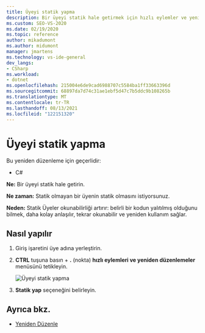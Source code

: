 ```yaml
---
title: Üyeyi statik yapma
description: Bir üyeyi statik hale getirmek için hızlı eylemler ve yeniden düzenlemeler menüsünü nasıl kullanacağınızı öğrenin.
ms.custom: SEO-VS-2020
ms.date: 02/19/2020
ms.topic: reference
author: mikadumont
ms.author: midumont
manager: jmartens
ms.technology: vs-ide-general
dev_langs:
- CSharp
ms.workload:
- dotnet
ms.openlocfilehash: 215004e6de9cad6988707c5584ba1ff33663396d
ms.sourcegitcommit: 68897da7d74c31ae1ebf5d47c7b5ddc9b108265b
ms.translationtype: MT
ms.contentlocale: tr-TR
ms.lasthandoff: 08/13/2021
ms.locfileid: "122151320"
---
```

# <a name="make-member-static"></a>Üyeyi statik yapma

Bu yeniden düzenleme için geçerlidir:

- C#

**Ne:** Bir üyeyi statik hale getirin.

**Ne zaman:** Statik olmayan bir üyenin statik olmasını istiyorsunuz.

**Neden:** Statik Üyeler okunabilirliği artırır: belirli bir kodun yalıtılmış olduğunu bilmek, daha kolay anlaşılır, tekrar okunabilir ve yeniden kullanım sağlar. 

## <a name="how-to"></a>Nasıl yapılır

1. Giriş işaretini üye adına yerleştirin.

2. **CTRL** tuşuna basın + **.** (nokta) **hızlı eylemleri ve yeniden düzenlemeler** menüsünü tetikleyin.

   ![Üyeyi statik yapma](media/make-member-static.png)

3. **Statik yap** seçeneğini belirleyin.

## <a name="see-also"></a>Ayrıca bkz.

- [Yeniden Düzenle](../refactoring-in-visual-studio.md)
